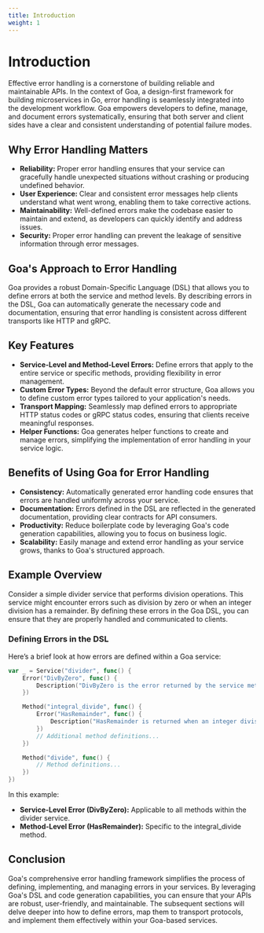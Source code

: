 ```yaml
---
title: Introduction
weight: 1
---
```


# Introduction

Effective error handling is a cornerstone of building reliable and maintainable
APIs. In the context of Goa, a design-first framework for building microservices
in Go, error handling is seamlessly integrated into the development workflow.
Goa empowers developers to define, manage, and document errors systematically,
ensuring that both server and client sides have a clear and consistent
understanding of potential failure modes.

## Why Error Handling Matters

* **Reliability:** Proper error handling ensures that your service can
  gracefully handle unexpected situations without crashing or producing
  undefined behavior.
* **User Experience:** Clear and consistent error messages help clients
  understand what went wrong, enabling them to take corrective actions.
* **Maintainability:** Well-defined errors make the codebase easier to maintain
  and extend, as developers can quickly identify and address issues.
* **Security:** Proper error handling can prevent the leakage of sensitive
  information through error messages.

## Goa's Approach to Error Handling

Goa provides a robust Domain-Specific Language (DSL) that allows you to define
errors at both the service and method levels. By describing errors in the DSL,
Goa can automatically generate the necessary code and documentation, ensuring
that error handling is consistent across different transports like HTTP and
gRPC.

## Key Features

* **Service-Level and Method-Level Errors:** Define errors that apply to the
  entire service or specific methods, providing flexibility in error management.
* **Custom Error Types:** Beyond the default error structure, Goa allows you to
  define custom error types tailored to your application's needs.
* **Transport Mapping:** Seamlessly map defined errors to appropriate HTTP status
  codes or gRPC status codes, ensuring that clients receive meaningful responses.
* **Helper Functions:** Goa generates helper functions to create and manage errors,
  simplifying the implementation of error handling in your service logic.

## Benefits of Using Goa for Error Handling

* **Consistency:** Automatically generated error handling code ensures that
  errors are handled uniformly across your service.
* **Documentation:** Errors defined in the DSL are reflected in the generated
  documentation, providing clear contracts for API consumers.
* **Productivity:** Reduce boilerplate code by leveraging Goa's code generation
  capabilities, allowing you to focus on business logic.
* **Scalability:** Easily manage and extend error handling as your service grows,
  thanks to Goa's structured approach.

## Example Overview

Consider a simple divider service that performs division operations. This
service might encounter errors such as division by zero or when an integer
division has a remainder. By defining these errors in the Goa DSL, you can
ensure that they are properly handled and communicated to clients.

### Defining Errors in the DSL

Here’s a brief look at how errors are defined within a Goa service:

```go
var _ = Service("divider", func() {
    Error("DivByZero", func() {
        Description("DivByZero is the error returned by the service methods when the right operand is 0.")
    })

    Method("integral_divide", func() {
        Error("HasRemainder", func() {
            Description("HasRemainder is returned when an integer division has a remainder.")
        })
        // Additional method definitions...
    })

    Method("divide", func() {
        // Method definitions...
    })
})
```

In this example:

* **Service-Level Error (DivByZero):** Applicable to all methods within the divider service.
* **Method-Level Error (HasRemainder):** Specific to the integral_divide method.

## Conclusion

Goa's comprehensive error handling framework simplifies the process of defining,
implementing, and managing errors in your services. By leveraging Goa's DSL and
code generation capabilities, you can ensure that your APIs are robust,
user-friendly, and maintainable. The subsequent sections will delve deeper into
how to define errors, map them to transport protocols, and implement them
effectively within your Goa-based services.
